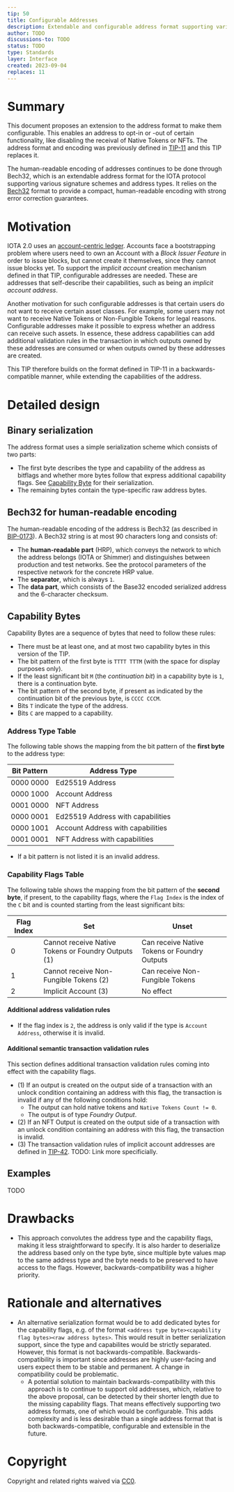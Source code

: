 ```yaml
---
tip: 50
title: Configurable Addresses
description: Extendable and configurable address format supporting various signature schemes and address types
author: TODO
discussions-to: TODO
status: TODO
type: Standards
layer: Interface
created: 2023-09-04
replaces: 11
---
```


# Summary

This document proposes an extension to the address format to make them configurable. This enables an address to opt-in
or -out of certain functionality, like disabling the receival of Native Tokens or NFTs. The address format and encoding
was previously defined in [TIP-11](../TIP-0011/tip-0011.md) and this TIP replaces it.

The human-readable encoding of addresses continues to be done through Bech32, which is an extendable address format for
the IOTA protocol supporting various signature schemes and address types. It relies on the
[Bech32](https://github.com/bitcoin/bips/blob/master/bip-0173.mediawiki) format to provide a compact, human-readable
encoding with strong error correction guarantees.

# Motivation

IOTA 2.0 uses an [account-centric ledger](../TIP-0042/tip-0042.md). Accounts face a bootstrapping problem where users
need to own an Account with a _Block Issuer Feature_ in order to issue blocks, but cannot create it themselves, since
they cannot issue blocks yet. To support the _implicit account_ creation mechanism defined in that TIP, configurable
addresses are needed. These are addresses that self-describe their capabilities, such as being an _implicit account
address_.

Another motivation for such configurable addresses is that certain users do not want to receive certain asset classes.
For example, some users may not want to receive Native Tokens or Non-Fungible Tokens for legal reasons. Configurable
addresses make it possible to express whether an address can receive such assets. In essence, these address capabilities
can add additional validation rules in the transaction in which outputs owned by these addresses are consumed or when
outputs owned by these addresses are created.

This TIP therefore builds on the format defined in TIP-11 in a backwards-compatible manner, while extending the
capabilities of the address.

# Detailed design

## Binary serialization

The address format uses a simple serialization scheme which consists of two parts:

- The first byte describes the type and capability of the address as bitflags and whether more bytes follow that express
  additional capability flags. See [Capability Byte](#capability-bytes) for their serialization.
- The remaining bytes contain the type-specific raw address bytes.

## Bech32 for human-readable encoding

The human-readable encoding of the address is Bech32 (as described in
[BIP-0173](https://github.com/bitcoin/bips/blob/master/bip-0173.mediawiki)). A Bech32 string is at most 90 characters
long and consists of:

- The **human-readable part** (HRP), which conveys the network to which the address belongs (IOTA or Shimmer) and
  distinguishes between production and test networks. See the protocol parameters of the respective network for the
  concrete HRP value.
- The **separator**, which is always `1`.
- The **data part**, which consists of the Base32 encoded serialized address and the 6-character checksum.

## Capability Bytes

Capability Bytes are a sequence of bytes that need to follow these rules:

- There must be at least one, and at most two capability bytes in this version of the TIP.
- The bit pattern of the first byte is `TTTT TTTM` (with the space for display purposes only).
- If the least significant bit `M` (the _continuation bit_) in a capability byte is `1`, there is a continuation byte.
- The bit pattern of the second byte, if present as indicated by the continuation bit of the previous byte, is
  `CCCC CCCM`.
- Bits `T` indicate the type of the address.
- Bits `C` are mapped to a capability.

### Address Type Table

The following table shows the mapping from the bit pattern of the **first byte** to the address type:

| Bit Pattern | Address Type                      |
| ----------- | --------------------------------- |
| 0000 0000   | Ed25519 Address                   |
| 0000 1000   | Account Address                   |
| 0001 0000   | NFT Address                       |
| 0000 0001   | Ed25519 Address with capabilities |
| 0000 1001   | Account Address with capabilities |
| 0001 0001   | NFT Address with capabilities     |

- If a bit pattern is not listed it is an invalid address.

### Capability Flags Table

The following table shows the mapping from the bit pattern of the **second byte**, if present, to the capability flags,
where the `Flag Index` is the index of the `C` bit and is counted starting from the least significant bits:

| Flag Index | Set                                                 | Unset                                        |
| ---------- | --------------------------------------------------- | -------------------------------------------- |
| 0          | Cannot receive Native Tokens or Foundry Outputs (1) | Can receive Native Tokens or Foundry Outputs |
| 1          | Cannot receive Non-Fungible Tokens (2)              | Can receive Non-Fungible Tokens              |
| 2          | Implicit Account (3)                                | No effect                                    |

#### Additional address validation rules

- If the flag index is `2`, the address is only valid if the type is `Account Address`, otherwise it is invalid.

#### Additional semantic transaction validation rules

This section defines additional transaction validation rules coming into effect with the capability flags.

- (1) If an output is created on the output side of a transaction with an unlock condition containing an address with
  this flag, the transaction is invalid if any of the following conditions hold:
  - The output can hold native tokens and `Native Tokens Count != 0`.
  - The output is of type _Foundry Output_.
- (2) If an NFT Output is created on the output side of a transaction with an unlock condition containing an address
  with this flag, the transaction is invalid.
- (3) The transaction validation rules of implicit account addresses are defined in [TIP-42](../TIP-0042/tip-0042.md).
  TODO: Link more specificially.

## Examples

TODO

<!-- ### Bit Patterns

The following shows examples of bit patterns and their meaning.

| Bit Pattern | Meaning                                                                 |
| ----------- | ----------------------------------------------------------------------- |
| 0000 0000   | Plain Ed25519 Address                                                   |
| 0000 1000   | Plain Account Address                                                   |
| 0001 0000   | Plain NFT Address                                                       |
| 0000 1100   | Implicit Account Address                                                |
| 0000 0011   | Ed25519 Address which cannot receive Native Tokens or NFTs              |
| 0000 1111   | Implicit Account Address which cannot receive Native Tokens or NFTs     |
| 0001 0100   | Invalid (implicit account flag requires the type to be Account Address) |
| 1000 0000   | Invalid (continuation bytes are not defined in this version of the TIP) |
| 0001 1000   | Invalid (unknown address type)                                          |

### Bech32 Strings

- **Ed25519 Address Examples**
  - Common Input
    - Ed25519 compressed public key (32-byte): `6f1581709bb7b1ef030d210db18e3b0ba1c776fba65d8cdaad05415142d189f8`
    - BLAKE2b-256 hash (32-byte): `efdc112efe262b304bcf379b26c31bad029f616ee3ec4aa6345a366e4c9e43a3`
    - Bech32 HRP: `iota`
  - **Ed25519 Address (Plain)**
    - serialized (33-byte): `00efdc112efe262b304bcf379b26c31bad029f616ee3ec4aa6345a366e4c9e43a3`
    - Bech32 string: `iota1qrhacyfwlcnzkvzteumekfkrrwks98mpdm37cj4xx3drvmjvnep6xqgyzyx`
  - **Ed25519 Address (No Native Tokens and NFTs)**
    - serialized (33-byte): `03efdc112efe262b304bcf379b26c31bad029f616ee3ec4aa6345a366e4c9e43a3`
    - Bech32 string: `iota1q0hacyfwlcnzkvzteumekfkrrwks98mpdm37cj4xx3drvmjvnep6x8qj2pk`
- **Account Address Examples**
  - Common Input
    - Account ID: `0x601e576174327d385a187d64491c4044321e704e6e5d1d572a592c4f0f05730a`
    - Bech32 HRP: `iota`
  - **Account Address (Plain)**
    - serialized (33-byte): `0x08601e576174327d385a187d64491c4044321e704e6e5d1d572a592c4f0f05730a`
    - Bech32 string: `iota1ppspu4mpwse86wz6rp7kgjgugpzry8nsfeh9682h9fvjcnc0q4es5m3qzs9`
  - **Account Address (Implicit)**
    - serialized (33-byte): `0x0c601e576174327d385a187d64491c4044321e704e6e5d1d572a592c4f0f05730a`
    - Bech32 string: `iota1p3spu4mpwse86wz6rp7kgjgugpzry8nsfeh9682h9fvjcnc0q4es5gkx9ut` -->

# Drawbacks

- This approach convolutes the address type and the capability flags, making it less straightforward to specify. It is
  also harder to deserialize the address based only on the type byte, since multiple byte values map to the same address
  type and the byte needs to be preserved to have access to the flags. However, backwards-compatibility was a higher
  priority.

# Rationale and alternatives

- An alternative serialization format would be to add dedicated bytes for the capability flags, e.g. of the format
  `<address type byte><capability flag bytes><raw address bytes>`. This would result in better serialization support,
  since the type and capabilites would be strictly separated. However, this format is not backwards-compatible.
  Backwards-compatibility is important since addresses are highly user-facing and users expect them to be stable and
  permanent. A change in compatibility could be problematic.
  - A potential solution to maintain backwards-compatibility with this approach is to continue to support old addresses,
    which, relative to the above proposal, can be detected by their shorter length due to the missing capability flags.
    That means effectively supporting two address formats, one of which would be configurable. This adds complexity and
    is less desirable than a single address format that is both backwards-compatible, configurable and extensible in the
    future.

# Copyright

Copyright and related rights waived via [CC0](https://creativecommons.org/publicdomain/zero/1.0/).
